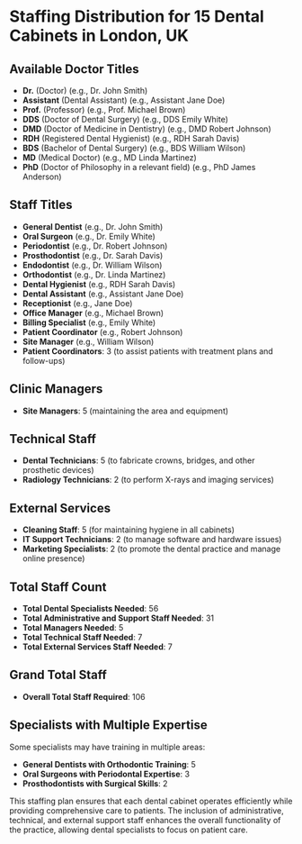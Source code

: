 # Staffing Distribution for 15 Dental Cabinets in London, UK

## Available Doctor Titles
- **Dr.** (Doctor) (e.g., Dr. John Smith)
- **Assistant** (Dental Assistant) (e.g., Assistant Jane Doe)
- **Prof.** (Professor) (e.g., Prof. Michael Brown)
- **DDS** (Doctor of Dental Surgery) (e.g., DDS Emily White)
- **DMD** (Doctor of Medicine in Dentistry) (e.g., DMD Robert Johnson)
- **RDH** (Registered Dental Hygienist) (e.g., RDH Sarah Davis)
- **BDS** (Bachelor of Dental Surgery) (e.g., BDS William Wilson)
- **MD** (Medical Doctor) (e.g., MD Linda Martinez)
- **PhD** (Doctor of Philosophy in a relevant field) (e.g., PhD James Anderson)

## Staff Titles
- **General Dentist** (e.g., Dr. John Smith)
- **Oral Surgeon** (e.g., Dr. Emily White)
- **Periodontist** (e.g., Dr. Robert Johnson)
- **Prosthodontist** (e.g., Dr. Sarah Davis)
- **Endodontist** (e.g., Dr. William Wilson)
- **Orthodontist** (e.g., Dr. Linda Martinez)
- **Dental Hygienist** (e.g., RDH Sarah Davis)
- **Dental Assistant** (e.g., Assistant Jane Doe)
- **Receptionist** (e.g., Jane Doe)
- **Office Manager** (e.g., Michael Brown)
- **Billing Specialist** (e.g., Emily White)
- **Patient Coordinator** (e.g., Robert Johnson)
- **Site Manager** (e.g., William Wilson)
- **Patient Coordinators**: 3 (to assist patients with treatment plans and follow-ups)

## Clinic Managers
- **Site Managers**: 5 (maintaining the area and equipment)

## Technical Staff
- **Dental Technicians**: 5 (to fabricate crowns, bridges, and other prosthetic devices)
- **Radiology Technicians**: 2 (to perform X-rays and imaging services)

## External Services
- **Cleaning Staff**: 5 (for maintaining hygiene in all cabinets)
- **IT Support Technicians**: 2 (to manage software and hardware issues)
- **Marketing Specialists**: 2 (to promote the dental practice and manage online presence)

## Total Staff Count
- **Total Dental Specialists Needed**: 56
- **Total Administrative and Support Staff Needed**: 31
- **Total Managers Needed**: 5
- **Total Technical Staff Needed**: 7
- **Total External Services Staff Needed**: 7

## Grand Total Staff
- **Overall Total Staff Required**: 106

## Specialists with Multiple Expertise
Some specialists may have training in multiple areas:
- **General Dentists with Orthodontic Training**: 5
- **Oral Surgeons with Periodontal Expertise**: 3
- **Prosthodontists with Surgical Skills**: 2

This staffing plan ensures that each dental cabinet operates efficiently while providing comprehensive care to patients. The inclusion of administrative, technical, and external support staff enhances the overall functionality of the practice, allowing dental specialists to focus on patient care.